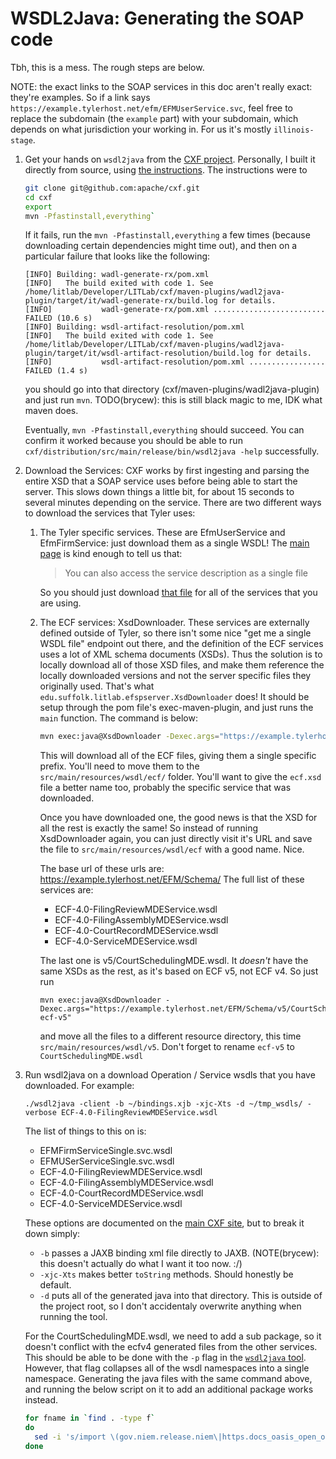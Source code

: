 # WSDL2Java: Generating the SOAP code

Tbh, this is a mess. The rough steps are below.

NOTE: the exact links to the SOAP services in this doc aren't really exact: they're examples.
So if a link says `https://example.tylerhost.net/efm/EFMUserService.svc`, feel free to replace
the subdomain (the `example` part) with your subdomain, which depends on what jurisdiction your
working in. For us it's mostly `illinois-stage`.

1. Get your hands on `wsdl2java` from the [CXF project](https://cxf.apache.org/). 
   Personally, I built it directly from source, using [the instructions](https://github.com/apache/cxf/blob/master/BUILDING.txt).
   The instructions were to 
   ```bash
   git clone git@github.com:apache/cxf.git
   cd cxf
   export 
   mvn -Pfastinstall,everything`
   ```
   If it fails, run the `mvn -Pfastinstall,everything` a few times (because downloading certain dependencies might time out),
   and then on a particular failure that looks like the following:
   ```
   [INFO] Building: wadl-generate-rx/pom.xml
   [INFO]   The build exited with code 1. See /home/litlab/Developer/LITLab/cxf/maven-plugins/wadl2java-plugin/target/it/wadl-generate-rx/build.log for details.
   [INFO]           wadl-generate-rx/pom.xml ......................... FAILED (10.6 s)
   [INFO] Building: wsdl-artifact-resolution/pom.xml
   [INFO]   The build exited with code 1. See /home/litlab/Developer/LITLab/cxf/maven-plugins/wadl2java-plugin/target/it/wsdl-artifact-resolution/build.log for details.
   [INFO]           wsdl-artifact-resolution/pom.xml ................. FAILED (1.4 s)
   ```
   you should go into that directory (cxf/maven-plugins/wadl2java-plugin) and just run `mvn`.
   TODO(brycew): this is still black magic to me, IDK what maven does.
 
   Eventually, `mvn -Pfastinstall,everything` should succeed. You can confirm it worked
   because you should be able to run `cxf/distribution/src/main/release/bin/wsdl2java -help`
   successfully.

1. Download the Services:
   CXF works by first ingesting and parsing the entire XSD that a SOAP service uses before
   being able to start the server. This slows down things a little bit, for about 15 seconds to several
   minutes depending on the service. There are two different ways to download the services that Tyler uses:
   1. The Tyler specific services. These are EfmUserService and EfmFirmService: just download them as a single WSDL!
      The [main page](https://example.tylerhost.net/efm/EFMUserService.svc) is kind enough to tell us that:
      
      > You can also access the service description as a single file
      
      So you should just download [that file](https://example.tylerhost.net/EFM/EFMUserService.svc?singleWsdl)
      for all of the services that you are using.
   
   1. The ECF services: XsdDownloader. These services are externally defined outside of Tyler, so there isn't
      some nice "get me a single WSDL file" endpoint out there, and the definition of the ECF services uses a
      lot of XML schema documents (XSDs). Thus the solution is to locally download all of those XSD files, and
      make them reference the locally downloaded versions and not the server specific files they originally used.
      That's what `edu.suffolk.litlab.efspserver.XsdDownloader` does! It should be setup through 
      the pom file's exec-maven-plugin, and just runs the `main` function. The command is below:
      ```bash
      mvn exec:java@XsdDownloader -Dexec.args="https://example.tylerhost.net/EFM/Schema/ECF-4.0-FilingReviewMDEService.wsdl ecf"
      ```
      
      This will download all of the ECF files, giving them a single specific prefix. You'll need to move them
      to the `src/main/resources/wsdl/ecf/` folder. You'll want to give the `ecf.xsd` file a better name too, 
      probably the specific service that was downloaded.
      
      Once you have downloaded one, the good news is that the XSD for all the rest is exactly the same!
      So instead of running XsdDownloader again, you can just directly visit it's URL and save the file
      to `src/main/resources/wsdl/ecf` with a good name. Nice.
      
      The base url of these urls are: https://example.tylerhost.net/EFM/Schema/
      The full list of these services are:
      * ECF-4.0-FilingReviewMDEService.wsdl
      * ECF-4.0-FilingAssemblyMDEService.wsdl
      * ECF-4.0-CourtRecordMDEService.wsdl
      * ECF-4.0-ServiceMDEService.wsdl
      
      The last one is v5/CourtSchedulingMDE.wsdl. It _doesn't_ have the same XSDs as the rest, as it's based on 
      ECF v5, not ECF v4. So just run 
      ```
      mvn exec:java@XsdDownloader -Dexec.args="https://example.tylerhost.net/EFM/Schema/v5/CourtScheduling.wsdl ecf-v5"
      ```
      and move all the files to a different resource directory, this time `src/main/resources/wsdl/v5`.
      Don't forget to rename `ecf-v5` to `CourtSchedulingMDE.wsdl`
   

1. Run wsdl2java on a download Operation / Service wsdls that you have downloaded. For example:

   ```
   ./wsdl2java -client -b ~/bindings.xjb -xjc-Xts -d ~/tmp_wsdls/ -verbose ECF-4.0-FilingReviewMDEService.wsdl
   ```
   
   The list of things to this on is:
   * EFMFirmServiceSingle.svc.wsdl
   * EFMUSerServiceSingle.svc.wsdl
   * ECF-4.0-FilingReviewMDEService.wsdl
   * ECF-4.0-FilingAssemblyMDEService.wsdl
   * ECF-4.0-CourtRecordMDEService.wsdl
   * ECF-4.0-ServiceMDEService.wsdl
   

   These options are documented on the [main CXF site](http://cxf.apache.org/docs/wsdl-to-java.html),
   but to break it down simply:

   * `-b` passes a JAXB binding xml file directly to JAXB. (NOTE(brycew): this doesn't actually do what I want it too now. :/)
   * `-xjc-Xts` makes better `toString` methods. Should honestly be default.
   * `-d` puts all of the generated java into that directory. This is outside of the project root, so I don't accidentaly
     overwrite anything when running the tool.

   For the CourtSchedulingMDE.wsdl, we need to add a sub package, so it doesn't conflict with the ecfv4 generated files from the other
   services. This should be able to be done with the `-p` flag in the [`wsdl2java` tool](https://cxf.apache.org/docs/wsdl-to-java.html).
   However, that flag collapses all of the wsdl namespaces into a single namespace. Generating the java files with the same command above,
   and running the below script on it to add an additional package works instead.

   ```bash
   for fname in `find . -type f`
   do
     sed -i 's/import \(gov.niem.release.niem\|https.docs_oasis_open_org\|ietf.params.xml.ns.icalendar_2\|org.w3._2000._09.xmldsig_\|oasis.names.specification.ubl.schema.xsd\|tyler.ecf.v5_0\|un.unece.uncefact.data.specification\)/import ecfv5.\1/g' $fname
   done
   ```

